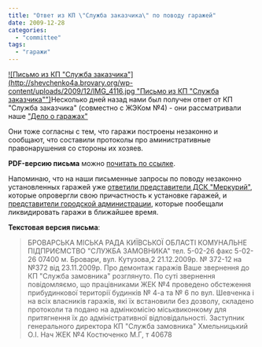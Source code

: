 ```yaml
---
title: "Ответ из КП \"Служба заказчика\" по поводу гаражей"
date: 2009-12-28
categories: 
  - "committee"
tags: 
  - "гаражи"
---
```


[![Письмо из КП "Служба заказчика"](http://shevchenko4a.brovary.org/wp-content/uploads/2009/12/IMG_4116.jpg "Письмо из КП "Служба заказчика"")](http://shevchenko4a.brovary.org/wp-content/uploads/2009/12/IMG_4116.JPG "Письмо из КП \"Служба заказчика\"")Несколько дней назад нами был получен ответ от КП "Служба заказчика" (совместно с ЖЭКом №4) - они рассматривали наше ["Дело о гаражах"](http://shevchenko4a.brovary.org/garage-attack/)

Они тоже согласны с тем, что гаражи построены незаконно и сообщают, что составили протоколы про аминистративные правонарушения со стороны их хозяев.

**PDF-версию письма** можно [почитать по ссылке](http://docs.google.com/fileview?id=0B15gOycbY2u7YmU1MDg5Y2EtMzI2Mi00ODE2LWE0MDQtMjZhY2IxODVlZTQz&hl=ru).

Напоминаю, что на наши письменные запросы по поводу незаконно установленных гаражей уже [ответили представители ДСК "Меркурий"](http://shevchenko4a.brovary.org/answer-about-garages/), которые опровергли свою причастность к установке гаражей, и [представители городской администрации](http://shevchenko4a.brovary.org/otvet-gorodskoy-administratsii-po-povodu-garajey/), которые пообещали ликвидировать гаражи в ближайшее время. <!--more-->

**Текстовая версия письма**:

> БРОВАРСЬКА МІСЬКА РАДА КИЇВСЬКОЇ ОБЛАСТІ КОМУНАЛЬНЕ ПІДПРИЄМСТВО "СЛУЖБА ЗАМОВНИКА" тел. 5-02-26 факс 5-02-26 07400 м. Бровари, вул. Кутузова,2 21.12.2009р. № 372-12 на №372 від 23.11.2009р. Про демонтаж гаражів Ваше звернення до КП "Служба замовника" розглянуто. По суті звернення повідомляємо, що працівниками ЖЕК №4 проведено обстеження прибудинкової території будинків № 4-а та № 6 по вул. Шевченка і на всіх власників гаражів, які їх встановили без дозволу, складено протоколи та подано на адмінкомісію міськвиконкому для притягнення їх до адміністративної відповідальності. Заступник генерального директора КП "Служба замовника" Хмельницький О.І. Нач ЖЕК №4 Костюченко М.Г, т 40678
